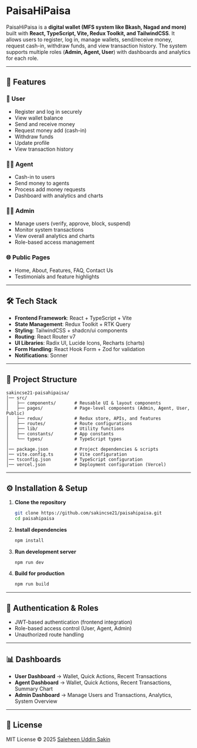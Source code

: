 # PaisaHiPaisa

PaisaHiPaisa is a **digital wallet (MFS system like Bkash, Nagad and more)** built with **React, TypeScript, Vite, Redux Toolkit, and TailwindCSS**. It allows users to register, log in, manage wallets, send/receive money, request cash-in, withdraw funds, and view transaction history. The system supports multiple roles (**Admin, Agent, User**) with dashboards and analytics for each role.

---

## 🚀 Features

### 👤 User

* Register and log in securely
* View wallet balance
* Send and receive money
* Request money add (cash-in)
* Withdraw funds
* Update profile
* View transaction history

### 🧑‍💼 Agent

* Cash-in to users
* Send money to agents
* Process add money requests
* Dashboard with analytics and charts

### 👨‍💻 Admin

* Manage users (verify, approve, block, suspend)
* Monitor system transactions
* View overall analytics and charts
* Role-based access management

### 🌐 Public Pages

* Home, About, Features, FAQ, Contact Us
* Testimonials and feature highlights

---

## 🛠️ Tech Stack

* **Frontend Framework**: React + TypeScript + Vite
* **State Management**: Redux Toolkit + RTK Query
* **Styling**: TailwindCSS + shadcn/ui components
* **Routing**: React Router v7
* **UI Libraries**: Radix UI, Lucide Icons, Recharts (charts)
* **Form Handling**: React Hook Form + Zod for validation
* **Notifications**: Sonner

---

## 📂 Project Structure

```
sakincse21-paisahipaisa/
│── src/
│   ├── components/       # Reusable UI & layout components
│   ├── pages/            # Page-level components (Admin, Agent, User, Public)
│   ├── redux/            # Redux store, APIs, and features
│   ├── routes/           # Route configurations
│   ├── lib/              # Utility functions
│   ├── constants/        # App constants
│   └── types/            # TypeScript types
│
│── package.json          # Project dependencies & scripts
│── vite.config.ts        # Vite configuration
│── tsconfig.json         # TypeScript configuration
│── vercel.json           # Deployment configuration (Vercel)
```

---

## ⚙️ Installation & Setup

1. **Clone the repository**

   ```bash
   git clone https://github.com/sakincse21/paisahipaisa.git
   cd paisahipaisa
   ```

2. **Install dependencies**

   ```bash
   npm install
   ```

3. **Run development server**

   ```bash
   npm run dev
   ```

4. **Build for production**

   ```bash
   npm run build
   ```

---

## 🔐 Authentication & Roles

* JWT-based authentication (frontend integration)
* Role-based access control (User, Agent, Admin)
* Unauthorized route handling

---

## 📊 Dashboards

* **User Dashboard** → Wallet, Quick Actions, Recent Transactions
* **Agent Dashboard** → Wallet, Quick Actions, Recent Transactions, Summary Chart
* **Admin Dashboard** → Manage Users and Transactions, Analytics, System Overview

---

## 📜 License

MIT License © 2025 [Saleheen Uddin Sakin](https://github.com/sakincse21)
